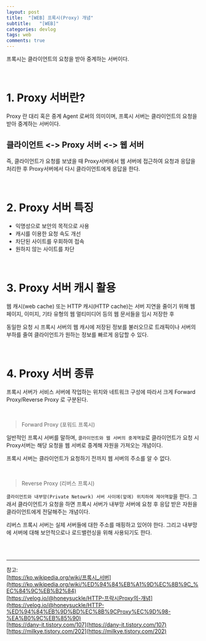 ```yaml
---
layout: post
title:  "[WEB] 프록시(Proxy) 개념"
subtitle:   "[WEB]"
categories: devlog
tags: web
comments: true
---
```


프록시는 클라이언트의 요청을 받아 중계하는 서버이다.

<br>


# 1. Proxy 서버란?

Proxy 란 대리 혹은 중계 Agent 로써의 의미이며, 프록시 서버는 클라이언트의 요청을 받아 중계하는 서버이다.

## 클라이언트 <-> Proxy 서버 <-> 웹 서버

즉, 클라이언트가 요청를 보냈을 때 Proxy서버에서 웹 서버에 접근하여 요청과 응답을 처리한 후 Proxy서버에서 다시 클라이언트에게 응답을 한다.

<br>


# 2. Proxy 서버 특징

- 익명성으로 보안의 목적으로 사용
- 캐시를 이용한 요청 속도 개선
- 차단된 사이트를 우회하여 접속
- 원하지 않는 사이트를 차단

<br>


# 3. Proxy 서버 캐시 활용

웹 캐시(web cache) 또는 HTTP 캐시(HTTP cache)는 서버 지연을 줄이기 위해 웹 페이지, 이미지, 기타 유형의 웹 멀티미디어 등의 웹 문서들을 임시 저장한 후 

동일한 요청 시 프록시 서버의 웹 캐시에 저장된 정보를 불러오므로 트래픽이나 서버의 부하를 줄여 클라이언트가 원하는 정보를 빠르게  응답할 수 있다.

<br>


# 4. Proxy 서버 종류

프록시 서버가 서비스 서버에 작업하는 위치와 네트워크 구성에 따라서 크게 Forward Proxy/Reverse Proxy 로 구분된다.

<br>

> Forward Proxy (포워드 프록시)

일반적인 프록시 서버를 말하며, `클라이언트와 웹 서버의 중계역할`로 클라이언트가 요청 시 Proxy서버는 해당 요청을 웹 서버로 중계해 자원을 가져오는 개념이다.

프록시 서버는 클라이언트가 요청하기 전까지 웹 서버의 주소를 알 수 없다.

<br>


> Reverse Proxy (리버스 프록시)

`클라이언트와 내부망(Private Netowrk) 서버 사이에(앞에) 위치하여 제어역할`을 한다. 그래서 클라이언트가 요청을 하면 프록시 서버가 내부망 서버에 요청 후 응답 받은 자원을 클라이언트에게 전달해주는 개념이다.

리버스 프록시 서버는 실제 서버들에 대한 주소를 매핑하고 있어야 한다. 그리고 내부망에 서버에 대해 보안적으로나 로드밸런싱을 위해 사용되기도 한다.

<br><br>




---
참고:  
[https://ko.wikipedia.org/wiki/프록시_서버](https://ko.wikipedia.org/wiki/%ED%94%84%EB%A1%9D%EC%8B%9C_%EC%84%9C%EB%B2%84)  
[https://velog.io/@honeysuckle/HTTP-프락시Proxy의-개념](https://velog.io/@honeysuckle/HTTP-%ED%94%84%EB%9D%BD%EC%8B%9CProxy%EC%9D%98-%EA%B0%9C%EB%85%90)  
[https://dany-it.tistory.com/107](https://dany-it.tistory.com/107)  
[https://milkye.tistory.com/202](https://milkye.tistory.com/202)